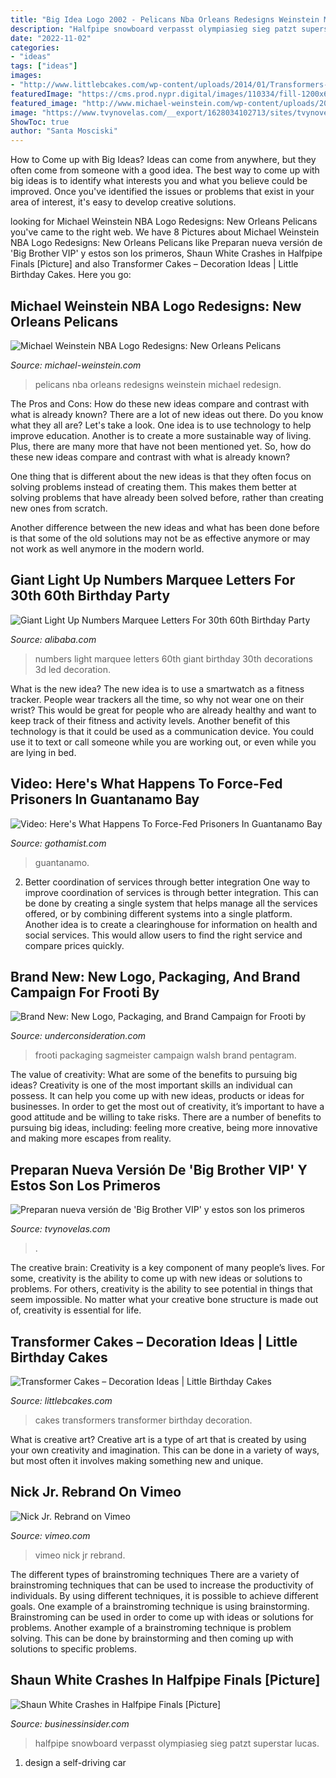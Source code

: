 ```yaml
---
title: "Big Idea Logo 2002 - Pelicans Nba Orleans Redesigns Weinstein Michael Redesign"
description: "Halfpipe snowboard verpasst olympiasieg sieg patzt superstar lucas"
date: "2022-11-02"
categories:
- "ideas"
tags: ["ideas"]
images:
- "http://www.littlebcakes.com/wp-content/uploads/2014/01/Transformers-Cakes.jpg"
featuredImage: "https://cms.prod.nypr.digital/images/110334/fill-1200x650/"
featured_image: "http://www.michael-weinstein.com/wp-content/uploads/2021/01/nba_logo_redesigns-neworleans_pelicans-full.png"
image: "https://www.tvynovelas.com/__export/1628034102713/sites/tvynovelas/img/2021/08/03/big-brother-vip-1.jpg_172596871.jpg"
ShowToc: true
author: "Santa Mosciski"
---
```



How to Come up with Big Ideas?
Ideas can come from anywhere, but they often come from someone with a good idea. The best way to come up with big ideas is to identify what interests you and what you believe could be improved. Once you've identified the issues or problems that exist in your area of interest, it's easy to develop creative solutions.

	

		
looking for Michael Weinstein NBA Logo Redesigns: New Orleans Pelicans you've came to the right web. We have 8 Pictures about Michael Weinstein NBA Logo Redesigns: New Orleans Pelicans like Preparan nueva versión de &#039;Big Brother VIP&#039; y estos son los primeros, Shaun White Crashes in Halfpipe Finals [Picture] and also Transformer Cakes – Decoration Ideas | Little Birthday Cakes. Here you go:
		
    
## Michael Weinstein NBA Logo Redesigns: New Orleans Pelicans

<img loading=lazy src="http://www.michael-weinstein.com/wp-content/uploads/2021/01/nba_logo_redesigns-neworleans_pelicans-full.png" onerror="this.onerror=null;this.src='https://tse2.mm.bing.net/th?id=OIP.Vp_V035UlSI6JmWM5rjx1QHaE8&amp;pid=15.1';" alt="Michael Weinstein NBA Logo Redesigns: New Orleans Pelicans">

_Source: michael-weinstein.com_

>pelicans nba orleans redesigns weinstein michael redesign. 

	

The Pros and Cons: How do these new ideas compare and contrast with what is already known?
There are a lot of new ideas out there. Do you know what they all are? Let's take a look. 
One idea is to use technology to help improve education. Another is to create a more sustainable way of living. Plus, there are many more that have not been mentioned yet. So, how do these new ideas compare and contrast with what is already known?

One thing that is different about the new ideas is that they often focus on solving problems instead of creating them. This makes them better at solving problems that have already been solved before, rather than creating new ones from scratch. 

Another difference between the new ideas and what has been done before is that some of the old solutions may not be as effective anymore or may not work as well anymore in the modern world.

    
## Giant Light Up Numbers Marquee Letters For 30th 60th Birthday Party

<img loading=lazy src="https://sc02.alicdn.com/kf/HTB1pY.oXEY1gK0jSZFCq6AwqXXaU/221628080/HTB1pY.oXEY1gK0jSZFCq6AwqXXaU.jpg" onerror="this.onerror=null;this.src='https://tse1.mm.bing.net/th?id=OIP.SJ1ec73SQE2-agbPlM7MnwHaHa&amp;pid=15.1';" alt="Giant Light Up Numbers Marquee Letters For 30th 60th Birthday Party">

_Source: alibaba.com_

>numbers light marquee letters 60th giant birthday 30th decorations 3d led decoration. 

	

What is the new idea?
The new idea is to use a smartwatch as a fitness tracker. People wear trackers all the time, so why not wear one on their wrist? This would be great for people who are already healthy and want to keep track of their fitness and activity levels. Another benefit of this technology is that it could be used as a communication device. You could use it to text or call someone while you are working out, or even while you are lying in bed.

    
## Video: Here&#039;s What Happens To Force-Fed Prisoners In Guantanamo Bay

<img loading=lazy src="https://cms.prod.nypr.digital/images/110334/fill-1200x650/" onerror="this.onerror=null;this.src='https://tse2.mm.bing.net/th?id=OIP.UAyNHG3aDLgBd6-dA8NctgHaEA&amp;pid=15.1';" alt="Video: Here&#039;s What Happens To Force-Fed Prisoners In Guantanamo Bay">

_Source: gothamist.com_

>guantanamo. 

	

2) Better coordination of services through better integration
One way to improve coordination of services is through better integration. This can be done by creating a single system that helps manage all the services offered, or by combining different systems into a single platform. Another idea is to create a clearinghouse for information on health and social services. This would allow users to find the right service and compare prices quickly.

    
## Brand New: New Logo, Packaging, And Brand Campaign For Frooti By

<img loading=lazy src="https://www.underconsideration.com/brandnew/archives/frooti_scale_02.jpg" onerror="this.onerror=null;this.src='https://tse1.mm.bing.net/th?id=OIP.1wWxcIkaOv90MWz5RHooXQHaEl&amp;pid=15.1';" alt="Brand New: New Logo, Packaging, and Brand Campaign for Frooti by">

_Source: underconsideration.com_

>frooti packaging sagmeister campaign walsh brand pentagram. 

	

The value of creativity: What are some of the benefits to pursuing big ideas?
Creativity is one of the most important skills an individual can possess. It can help you come up with new ideas, products or ideas for businesses. In order to get the most out of creativity, it’s important to have a good attitude and be willing to take risks. There are a number of benefits to pursuing big ideas, including: feeling more creative, being more innovative and making more escapes from reality.

    
## Preparan Nueva Versión De &#039;Big Brother VIP&#039; Y Estos Son Los Primeros

<img loading=lazy src="https://www.tvynovelas.com/__export/1628034102713/sites/tvynovelas/img/2021/08/03/big-brother-vip-1.jpg_172596871.jpg" onerror="this.onerror=null;this.src='https://tse2.mm.bing.net/th?id=OIP.HdWQw5Tmrarg0ARZ24pX3gHaEk&amp;pid=15.1';" alt="Preparan nueva versión de &#039;Big Brother VIP&#039; y estos son los primeros">

_Source: tvynovelas.com_

>. 

	

The creative brain:
Creativity is a key component of many people’s lives. For some, creativity is the ability to come up with new ideas or solutions to problems. For others, creativity is the ability to see potential in things that seem impossible. No matter what your creative bone structure is made out of, creativity is essential for life.

    
## Transformer Cakes – Decoration Ideas | Little Birthday Cakes

<img loading=lazy src="http://www.littlebcakes.com/wp-content/uploads/2014/01/Transformers-Cakes.jpg" onerror="this.onerror=null;this.src='https://tse4.mm.bing.net/th?id=OIP.eHYRBmX5yNIexl5GHSDxVQHaJ4&amp;pid=15.1';" alt="Transformer Cakes – Decoration Ideas | Little Birthday Cakes">

_Source: littlebcakes.com_

>cakes transformers transformer birthday decoration. 

	

What is creative art?
Creative art is a type of art that is created by using your own creativity and imagination. This can be done in a variety of ways, but most often it involves making something new and unique.

    
## Nick Jr. Rebrand On Vimeo

<img loading=lazy src="https://i.vimeocdn.com/video/446177634_1280x720.jpg" onerror="this.onerror=null;this.src='https://tse4.mm.bing.net/th?id=OIP.BUAPYJcJYJUs6Gv4089s6gHaEK&amp;pid=15.1';" alt="Nick Jr. Rebrand on Vimeo">

_Source: vimeo.com_

>vimeo nick jr rebrand. 

	

The different types of brainstroming techniques
There are a variety of brainstroming techniques that can be used to increase the productivity of individuals. By using different techniques, it is possible to achieve different goals. One example of a brainstroming technique is using brainstorming. Brainstroming can be used in order to come up with ideas or solutions for problems. Another example of a brainstroming technique is problem solving. This can be done by brainstorming and then coming up with solutions to specific problems.

    
## Shaun White Crashes In Halfpipe Finals [Picture]

<img loading=lazy src="https://i.insider.com/52fa6e90ecad041644f92b2c?width=600&amp;format=jpeg&amp;auto=webp" onerror="this.onerror=null;this.src='https://tse1.mm.bing.net/th?id=OIP.pelPIhsqG4tSvLGFw_1gQwHaL8&amp;pid=15.1';" alt="Shaun White Crashes in Halfpipe Finals [Picture]">

_Source: businessinsider.com_

>halfpipe snowboard verpasst olympiasieg sieg patzt superstar lucas. 

	

1. design a self-driving car 

